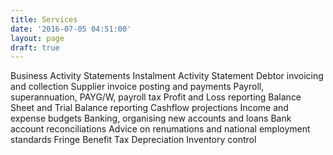 ```yaml
---
title: Services
date: '2016-07-05 04:51:00'
layout: page
draft: true
---
```

Business Activity Statements
Instalment Activity Statement
Debtor invoicing and collection
Supplier invoice posting and payments
Payroll, superannuation, PAYG/W, payroll tax
Profit and Loss reporting
Balance Sheet and Trial Balance reporting
Cashflow projections
Income and expense budgets
Banking, organising new accounts and loans
Bank account reconciliations
Advice on renumations and national employment standards
Fringe Benefit Tax
Depreciation
Inventory control